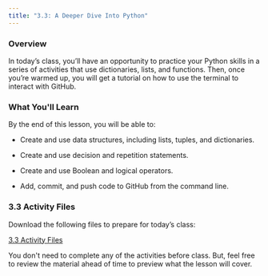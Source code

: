 ```yaml
---
title: "3.3: A Deeper Dive Into Python"
---
```

<img style="display: none;" src="https://static.bc-edx.com/data/dl-1-2/m3/lms/img/banner.jpg" alt="lesson banner" />

### Overview

In today’s class, you’ll have an opportunity to practice your Python skills in a series of activities that use dictionaries, lists, and functions. Then, once you’re warmed up, you will get a tutorial on how to use the terminal to interact with GitHub.

### What You'll Learn

By the end of this lesson, you will be able to:

* Create and use data structures, including lists, tuples, and dictionaries.

* Create and use decision and repetition statements.

* Create and use Boolean and logical operators.

* Add, commit, and push code to GitHub from the command line.

### 3.3 Activity Files

Download the following files to prepare for today’s class:

[3.3 Activity Files](https://static.bc-edx.com/data/dl-1-2/m3/lms/activities/Class_3_Activities.zip)

You don't need to complete any of the activities before class. But, feel free to review the material ahead of time to preview what the lesson will cover.
